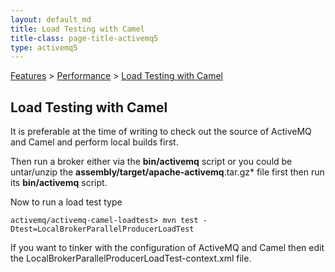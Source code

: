 ```yaml
---
layout: default_md
title: Load Testing with Camel 
title-class: page-title-activemq5
type: activemq5
---
```


[Features](features) > [Performance](performance) > [Load Testing with Camel](load-testing-with-camel)


Load Testing with Camel
-----------------------

It is preferable at the time of writing to check out the source of ActiveMQ and Camel and perform local builds first.

Then run a broker either via the **bin/activemq** script or you could be untar/unzip the **assembly/target/apache-activemq**.tar.gz* file first then run its **bin/activemq** script.

Now to run a load test type
```
activemq/activemq-camel-loadtest> mvn test -Dtest=LocalBrokerParallelProducerLoadTest
```
If you want to tinker with the configuration of ActiveMQ and Camel then edit the LocalBrokerParallelProducerLoadTest-context.xml file.

